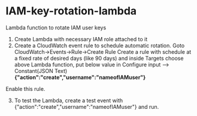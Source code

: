 # IAM-key-rotation-lambda
Lambda function to rotate IAM user keys
1. Create Lambda with necessary IAM role attached to it
2. Create a CloudWatch event rule to schedule automatic rotation. 
Goto CloudWatch->Events->Rule->Create Rule 
Create a rule with schedule at a fixed rate of desired days (like 90 days) and inside Targets choose above Lambda function, put below value in Configure input --> Constant(JSON Text)
**{"action":"create","username":"nameofIAMuser"}**

Enable this rule.

3. To test the Lambda, create a test event with {"action":"create","username":"nameofIAMuser"} and run.
